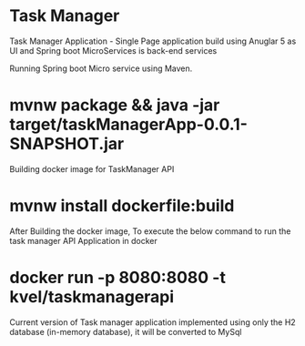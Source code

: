# Task Manager
Task Manager Application - Single Page application build using Anuglar 5 as UI and Spring boot MicroServices is back-end services

Running Spring boot Micro service using Maven.
# mvnw package && java -jar target/taskManagerApp-0.0.1-SNAPSHOT.jar

Building docker image for TaskManager API

# mvnw install dockerfile:build

After Building the docker image, To execute the below command to run the task manager API Application in docker 
# docker run -p 8080:8080 -t kvel/taskmanagerapi

Current version of Task manager application implemented using only the H2 database (in-memory database), it will be converted to MySql